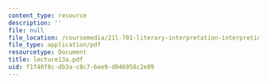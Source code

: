 ```yaml
---
content_type: resource
description: ''
file: null
file_location: /coursemedia/21l-701-literary-interpretation-interpreting-poetry-fall-2003/f1f40f8cdb3ac8c76ee9d046958c2e89_lecture13a.pdf
file_type: application/pdf
resourcetype: Document
title: lecture13a.pdf
uid: f1f40f8c-db3a-c8c7-6ee9-d046958c2e89
---
```

